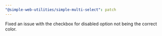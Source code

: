 ```yaml
---
"@simple-web-utilities/simple-multi-select": patch
---
```


Fixed an issue with the checkbox for disabled option not being the correct color.
